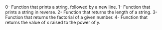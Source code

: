 0- Function that prints a string, followed by a new line.
1- Function that prints a string in reverse.
2- Function that returns the length of a string.
3- Function that returns the factorial of a given number.
4- Function that returns the value of x raised to the power of y.
